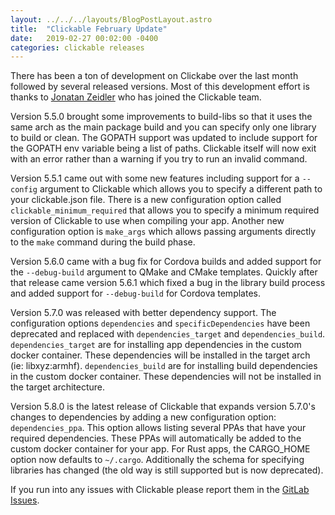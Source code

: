 ```yaml
---
layout: ../../../layouts/BlogPostLayout.astro
title:  "Clickable February Update"
date:   2019-02-27 00:02:00 -0400
categories: clickable releases
---
```


There has been a ton of development on Clickabe over the last month followed by
several released versions. Most of this development effort is thanks to
[Jonatan Zeidler](https://gitlab.com/jonnius) who has joined the Clickable team.

Version 5.5.0 brought some improvements to build-libs so that it uses the same
arch as the main package build and you can specify only one library to build or
clean. The GOPATH support was updated to include support for the GOPATH env
variable being a list of paths. Clickable itself will now exit with an error
rather than a warning if you try to run an invalid command.

Version 5.5.1 came out with some new features including support for a `--config`
argument to Clickable which allows you to specify a different path to your
clickable.json file. There is a new configuration option called
`clickable_minimum_required` that allows you to specify a minimum required
version of Clickable to use when compiling your app. Another new configuration
option is `make_args` which allows passing arguments directly to the `make`
command during the build phase.

Version 5.6.0 came with a bug fix for Cordova builds and added support for the
`--debug-build` argument to QMake and CMake templates. Quickly after that
release came version 5.6.1 which fixed a bug in the library build process and
added support for `--debug-build` for Cordova templates.

Version 5.7.0 was released with better dependency support. The configuration
options `dependencies` and `specificDependencies` have been deprecated and
replaced with `dependencies_target` and `dependencies_build`.
`dependencies_target` are for installing app dependencies in the custom docker
container. These dependencies will be installed in the target arch
(ie: libxyz:armhf).
`dependencies_build` are for installing build dependencies in the custom docker
container. These dependencies will not be installed in the target architecture.

Version 5.8.0 is the latest release of Clickable that expands version 5.7.0's
changes to dependencies by adding a new configuration option: `dependencies_ppa`.
This option allows listing several PPAs that have your required dependencies.
These PPAs will automatically be added to the custom docker container for your
app. For Rust apps, the CARGO_HOME option now defaults to `~/.cargo`.
Additionally the schema for specifying libraries has changed (the old way is
still supported but is now deprecated).

If you run into any issues with Clickable please report them in the
[GitLab Issues](https://gitlab.com/clickable/clickable/issues).
